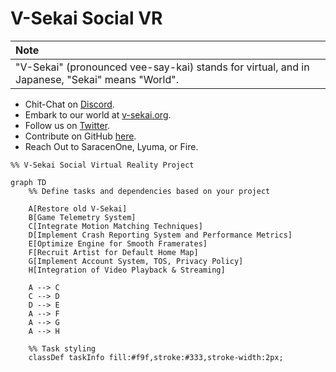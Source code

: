 # V-Sekai Social VR

| Note                                                                                           |
| :--------------------------------------------------------------------------------------------- |
| "V-Sekai" (pronounced vee-say-kai) stands for virtual, and in Japanese, "Sekai" means "World". |

- Chit-Chat on [Discord](https://discord.gg/7BQDHesck8).
- Embark to our world at [v-sekai.org](https://v-sekai.org).
- Follow us on [Twitter](https://twitter.com/VSekaiOfficial).
- Contribute on GitHub [here](https://github.com/V-Sekai).
- Reach Out to SaracenOne, Lyuma, or Fire.

```mermaid
%% V-Sekai Social Virtual Reality Project

graph TD
    %% Define tasks and dependencies based on your project

    A[Restore old V-Sekai]
    B[Game Telemetry System]
    C[Integrate Motion Matching Techniques]
    D[Implement Crash Reporting System and Performance Metrics]
    E[Optimize Engine for Smooth Framerates]
    F[Recruit Artist for Default Home Map]
    G[Implement Account System, TOS, Privacy Policy]
    H[Integration of Video Playback & Streaming]

    A --> C
    C --> D
    D --> E
    A --> F
    A --> G
    A --> H

    %% Task styling
    classDef taskInfo fill:#f9f,stroke:#333,stroke-width:2px;
```
